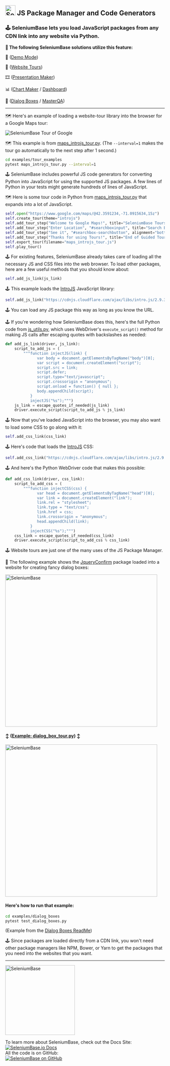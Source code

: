 <!-- SeleniumBase Docs -->

## [<img src="https://seleniumbase.github.io/img/logo6.png" title="SeleniumBase" width="32">](https://github.com/seleniumbase/SeleniumBase/) JS Package Manager and Code Generators

<h3>🕹️ SeleniumBase lets you load JavaScript packages from any CDN link into any website via Python.</h3>

<b>🎨 The following SeleniumBase solutions utilize this feature:</b>

🎦 (<a href="https://seleniumbase.io/help_docs/demo_mode/">Demo Mode</a>)

🚎 (<a href="https://seleniumbase.io/examples/tour_examples/ReadMe/">Website Tours</a>)

🎞️ (<a href="https://seleniumbase.io/examples/presenter/ReadMe/">Presentation Maker</a>)

📊 (<a href="https://seleniumbase.io/examples/chart_maker/ReadMe/">Chart Maker</a> / <a href="https://seleniumbase.io/examples/example_logs/ReadMe/">Dashboard</a>)

🛂 (<a href="https://seleniumbase.io/examples/dialog_boxes/ReadMe/">Dialog Boxes</a> / <a href="https://seleniumbase.io/examples/master_qa/ReadMe/">MasterQA</a>)

--------

<p><div>🗺️ Here's an example of loading a website-tour library into the browser for a Google Maps tour:</div></p>

<img src="https://seleniumbase.github.io/cdn/gif/introjs_tour.gif" title="SeleniumBase Tour of Google" /><br />

<p>🗺️ This example is from <a href="https://github.com/seleniumbase/SeleniumBase/blob/master/examples/tour_examples/maps_introjs_tour.py">maps_introjs_tour.py</a>. (The <code>--interval=1</code> makes the tour go automatically to the next step after 1 second.)</p>

```bash
cd examples/tour_examples
pytest maps_introjs_tour.py --interval=1
```

<p>🕹️ SeleniumBase includes powerful JS code generators for converting Python into JavaScript for using the supported JS packages. A few lines of Python in your tests might generate hundreds of lines of JavaScript.</p>

<p>🗺️ Here is some tour code in Python from <a href="https://github.com/seleniumbase/SeleniumBase/blob/master/examples/tour_examples/maps_introjs_tour.py">maps_introjs_tour.py</a> that expands into a lot of JavaScript.</p>

```python
self.open("https://www.google.com/maps/@42.3591234,-71.0915634,15z")
self.create_tour(theme="introjs")
self.add_tour_step("Welcome to Google Maps!", title="SeleniumBase Tours")
self.add_tour_step("Enter Location", "#searchboxinput", title="Search Box")
self.add_tour_step("See it", "#searchbox-searchbutton", alignment="bottom")
self.add_tour_step("Thanks for using Tours!", title="End of Guided Tour")
self.export_tour(filename="maps_introjs_tour.js")
self.play_tour()
```

<p><div>🕹️ For existing features, SeleniumBase already takes care of loading all the necessary JS and CSS files into the web browser. To load other packages, here are a few useful methods that you should know about:</div></p>

```python
self.add_js_link(js_link)
```

<p><div>🕹️ This example loads the <a href="https://introjs.com/">IntroJS</a> JavaScript library:</div></p>

```python
self.add_js_link("https://cdnjs.cloudflare.com/ajax/libs/intro.js/2.9.3/intro.min.js")
```

<div>🕹️ You can load any JS package this way as long as you know the URL.</div>

<p>🕹️ If you're wondering how SeleniumBase does this, here's the full Python code from <a href="https://github.com/seleniumbase/SeleniumBase/blob/master/seleniumbase/fixtures/js_utils.py">js_utils.py</a>, which uses WebDriver's <code>execute_script()</code> method for making JS calls after escaping quotes with backslashes as needed:</p>

```python
def add_js_link(driver, js_link):
    script_to_add_js = (
        """function injectJS(link) {
              var body = document.getElementsByTagName("body")[0];
              var script = document.createElement("script");
              script.src = link;
              script.defer;
              script.type="text/javascript";
              script.crossorigin = "anonymous";
              script.onload = function() { null };
              body.appendChild(script);
           }
           injectJS("%s");""")
    js_link = escape_quotes_if_needed(js_link)
    driver.execute_script(script_to_add_js % js_link)
```

<p>🕹️ Now that you've loaded JavaScript into the browser, you may also want to load some CSS to go along with it:</p>

```python
self.add_css_link(css_link)
```

<p>🕹️ Here's code that loads the <a href="https://introjs.com/">IntroJS</a> CSS:</p>

```python
self.add_css_link("https://cdnjs.cloudflare.com/ajax/libs/intro.js/2.9.3/introjs.css")
```

<p>🕹️ And here's the Python WebDriver code that makes this possible:</p>

```python
def add_css_link(driver, css_link):
    script_to_add_css = (
        """function injectCSS(css) {
              var head = document.getElementsByTagName("head")[0];
              var link = document.createElement("link");
              link.rel = "stylesheet";
              link.type = "text/css";
              link.href = css;
              link.crossorigin = "anonymous";
              head.appendChild(link);
           }
           injectCSS("%s");""")
    css_link = escape_quotes_if_needed(css_link)
    driver.execute_script(script_to_add_css % css_link)
```

<div>🕹️ Website tours are just one of the many uses of the JS Package Manager.</div>
<p><div>🛂 The following example shows the <a href="https://github.com/craftpip/jquery-confirm">JqueryConfirm</a> package loaded into a website for creating fancy dialog boxes:</div></p>

<img src="https://seleniumbase.github.io/cdn/img/emoji_sports_dialog.png" alt="SeleniumBase" width="480" />

<h4>↕️ (<a href="https://github.com/seleniumbase/SeleniumBase/blob/master/examples/dialog_boxes/dialog_box_tour.py">Example: dialog_box_tour.py</a>) ↕️</h4>

<img src="https://seleniumbase.github.io/cdn/gif/sports_dialog.gif" alt="SeleniumBase" width="480" />

<h4>Here's how to run that example:</h4>

```bash
cd examples/dialog_boxes
pytest test_dialog_boxes.py
```

<p><div>(Example from the <a href="https://seleniumbase.io/examples/dialog_boxes/ReadMe/">Dialog Boxes ReadMe</a>)</div></p>

<div>🕹️ Since packages are loaded directly from a CDN link, you won't need other package managers like NPM, Bower, or Yarn to get the packages that you need into the websites that you want.</div>

--------

[<img src="https://seleniumbase.github.io/cdn/img/super_logo_sb.png" title="SeleniumBase" width="220">](https://github.com/seleniumbase/SeleniumBase/)

<div>To learn more about SeleniumBase, check out the Docs Site:</div>
<a href="https://seleniumbase.io">
<img src="https://img.shields.io/badge/docs-%20%20SeleniumBase.io-11BBDD.svg" alt="SeleniumBase.io Docs" /></a>

<div>All the code is on GitHub:</div>
<a href="https://github.com/seleniumbase/SeleniumBase">
<img src="https://img.shields.io/badge/✅%20💛%20View%20Code-on%20GitHub%20🌎%20🚀-02A79E.svg" alt="SeleniumBase on GitHub" /></a>
